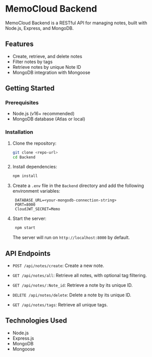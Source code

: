 # MemoCloud Backend

MemoCloud Backend is a RESTful API for managing notes, built with Node.js, Express, and MongoDB.

## Features

- Create, retrieve, and delete notes
- Filter notes by tags
- Retrieve notes by unique Note ID
- MongoDB integration with Mongoose

## Getting Started

### Prerequisites

- Node.js (v16+ recommended)
- MongoDB database (Atlas or local)

### Installation

1. Clone the repository:
   ```sh
   git clone <repo-url>
   cd Backend
   ```
2. Install dependencies:
   ```sh
   npm install
   ```
3. Create a `.env` file in the `Backend` directory and add the following environment variables:
   ```env           
    DATABASE_URL=<your-mongodb-connection-string>   
    PORT=8000
    CloudJWT_SECRET=Memo
   ```

4. Start the server:
   ```sh
    npm start   
    ```
    The server will run on `http://localhost:8000` by default.

## API Endpoints
- `POST /api/notes/create`: Create a new note.
- `GET /api/notes/all`: Retrieve all notes, with optional tag filtering.
- `GET /api/notes/:Note_id`: Retrieve a note by its unique ID.

- `DELETE /api/notes/delete`: Delete a note by its unique ID.

- `GET /api/notes/tags`: Retrieve all unique tags.


## Technologies Used
- Node.js
- Express.js
- MongoDB
- Mongoose
